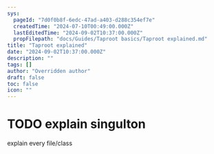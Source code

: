 ```yaml
---
sys:
  pageId: "7d0f0b8f-6edc-47ad-a403-d288c354ef7e"
  createdTime: "2024-07-10T00:49:00.000Z"
  lastEditedTime: "2024-09-02T10:37:00.000Z"
  propFilepath: "docs/Guides/Taproot basics/Taproot explained.md"
title: "Taproot explained"
date: "2024-09-02T10:37:00.000Z"
description: ""
tags: []
author: "Overridden author"
draft: false
toc: false
icon: ""
---
```


# TODO explain singulton

explain every file/class 
